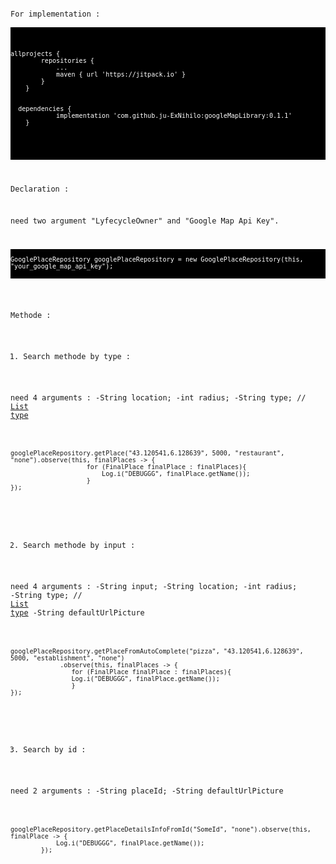 <pre>
<code>
For implementation :

<div style="background: black;color:white">
<pre>
<code>
allprojects {
		repositories {
			...
			maven { url 'https://jitpack.io' }
		}
	}
  
  
  dependencies {
	        implementation 'com.github.ju-ExNihilo:googleMapLibrary:0.1.1'
	}
</code>
</pre>
</div>

Declaration : 

need two argument "LyfecycleOwner" and "Google Map Api Key".

<pre style="background: black;color:white">
<code>
GooglePlaceRepository googlePlaceRepository = new GooglePlaceRepository(this, "your_google_map_api_key");
</code>
</pre>

Methode : 

1) Search methode by type :

need 4 arguments : 
	-String location;
	-int radius;
	-String type; // <a href="https://developers.google.com/places/web-service/supported_types">List type</a>
	
<pre class="prettyprint">
<code class="language-java">
googlePlaceRepository.getPlace("43.120541,6.128639", 5000, "restaurant", "none").observe(this, finalPlaces -> {
                    for (FinalPlace finalPlace : finalPlaces){
                        Log.i("DEBUGGG", finalPlace.getName());
                    }
});
</code>
</pre>

2) Search methode by input :

need 4 arguments : 
	-String input;
	-String location;
	-int radius;
	-String type; // <a href="https://developers.google.com/places/web-service/autocomplete#place_types">List type</a>
	-String defaultUrlPicture
	
<pre class="prettyprint">
<code class="language-java">
googlePlaceRepository.getPlaceFromAutoComplete("pizza", "43.120541,6.128639", 5000, "establishment", "none")
		     .observe(this, finalPlaces -> {
			    for (FinalPlace finalPlace : finalPlaces){
				Log.i("DEBUGGG", finalPlace.getName());
			    }
});
</code>
</pre>

3) Search by id :

need 2 arguments : 
	-String placeId;
	-String defaultUrlPicture
	
<pre class="prettyprint">
<code class="language-java">
googlePlaceRepository.getPlaceDetailsInfoFromId("SomeId", "none").observe(this, finalPlace -> {
            Log.i("DEBUGGG", finalPlace.getName());
        });
</code>
</pre>
</code>
</pre>	
	
